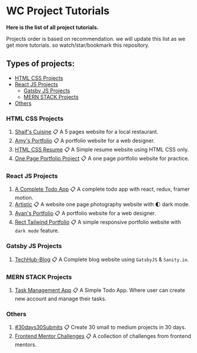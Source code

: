 # WC Project Tutorials

**Here is the list of all project tutorials.**

Projects order is based on recommendation.
we will update this list as we get more tutorials.
so watch/star/bookmark this repository.

## Types of projects:

- [HTML CSS Projects](#html-css-projects)
- [React JS Projects](#react-js-projects)
  - [Gatsby JS Projects](#gatsby-js-projects)
  - [MERN STACK Projects](#mern-stack-projects)
- [Others](#others)

### HTML CSS Projects

1. [Shaif's Cuisine](https://github.com/ShaifArfan/shaif-s-cuisine)
   📋 A 5 pages website for a local restaurant.
1. [Amy's Portfolio](https://github.com/ShaifArfan/AMYs-Portfolio)
   📋 A portfolio website for a web designer.
1. [HTML CSS Resume](https://github.com/ShaifArfan/html-css-resume)
📋 A Simple resume website using HTML CSS only.
1. [One Page Portfolio Project](https://github.com/WebCifar/one-page-website-html-css-project-for-practice)
   📋 A one page portfolio website for practice.

### React JS Projects

1. [A Complete Todo App](https://github.com/ShaifArfan/react-todo-app)
   📋 A complete todo app with react, redux, framer motion.
1. [Artistic](https://github.com/ShaifArfan/artistic)
   📋 A website one page photography website with 🌓 dark mode.
1. [Ayan's Portfolio](https://github.com/ShaifArfan/AYANs-portfolio)
   📋 A portfolio website for a web designer.
1. [Rect Tailwind Portfolio](https://github.com/ShaifArfan/react-tailwind-portfolio)
   📋 A simple responsive portfolio website with `dark mode` feature.

### Gatsby JS Projects

1. [TechHub-Blog](https://github.com/ShaifArfan/techHub-blog)
   📋 A Complete blog website using `GatsbyJS` & `Sanity.io`.
   
### MERN STACK Projects
1. [Task Management App](https://github.com/ShaifArfan/task-management-tool-tut/tree/youtube-tutorial)
   📋 A Simple Todo App. Where user can create new account and manage their tasks.

### Others

1. [#30days30Submits](https://github.com/ShaifArfan/30days30submits)
   📋 Create 30 small to medium projects in 30 days.
1. [Frontend Mentor Challenges](https://github.com/WebCifar/frontend-mentor-challenge)
   📋 A collection of challenges from frontend mentors.
